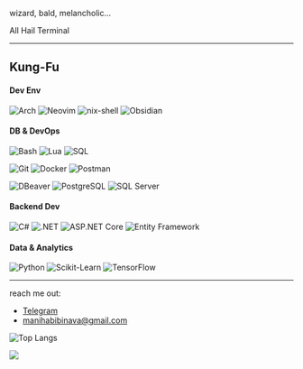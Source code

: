 wizard, bald, melancholic...

All Hail Terminal

---

## Kung-Fu

#### Dev Env
![Arch](https://img.shields.io/badge/Arch_Linux-1793D1?style=for-the-badge)
![Neovim](https://img.shields.io/badge/NeoVim-57A143?style=for-the-badge)
![nix-shell](https://img.shields.io/badge/nix--shell-5277C3?style=for-the-badge)
![Obsidian](https://img.shields.io/badge/Obsidian-483699?style=for-the-badge)

#### DB & DevOps
![Bash](https://img.shields.io/badge/Bash-4EAA25?style=for-the-badge)
![Lua](https://img.shields.io/badge/Lua-2C2D72?style=for-the-badge)
![SQL](https://img.shields.io/badge/SQL-4479A1?style=for-the-badge)

![Git](https://img.shields.io/badge/Git-F05032?style=for-the-badge)
![Docker](https://img.shields.io/badge/Docker-2496ED?style=for-the-badge)
![Postman](https://img.shields.io/badge/Postman-FF6C37?style=for-the-badge)

![DBeaver](https://img.shields.io/badge/DBeaver-382923?style=for-the-badge)
![PostgreSQL](https://img.shields.io/badge/PostgreSQL-316192?style=for-the-badge)
![SQL Server](https://img.shields.io/badge/SQL_Server-CC2927?style=for-the-badge)

#### Backend Dev
![C#](https://img.shields.io/badge/C%23-239120?style=for-the-badge)
![.NET](https://img.shields.io/badge/.NET-5C2D91?style=for-the-badge)
![ASP.NET Core](https://img.shields.io/badge/ASP.NET%20Core-5C2D91?style=for-the-badge)
![Entity Framework](https://img.shields.io/badge/Entity_Framework-5C2D91?style=for-the-badge)

#### Data & Analytics
![Python](https://img.shields.io/badge/Python-3776AB?style=for-the-badge)
![Scikit-Learn](https://img.shields.io/badge/scikit--learn-F7931E?style=for-the-badge)
![TensorFlow](https://img.shields.io/badge/TensorFlow-FF6F00?style=for-the-badge)

---

reach me out:
- [Telegram](https://t.me/maninava)
- manihabibinava@gmail.com


![Top Langs](https://github-readme-stats.vercel.app/api/top-langs/?username=mavantgarderc&layout=compact&show_icons=true&theme=dracula)

![](https://komarev.com/ghpvc/?username=ManiHNava&color=red&style=for-the-bridge&label=Visited+by)
